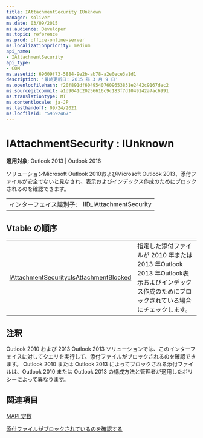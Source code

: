 ```yaml
---
title: IAttachmentSecurity IUnknown
manager: soliver
ms.date: 03/09/2015
ms.audience: Developer
ms.topic: reference
ms.prod: office-online-server
ms.localizationpriority: medium
api_name:
- IAttachmentSecurity
api_type:
- COM
ms.assetid: 69609f73-5884-9e2b-ab78-a2e0ece3a1d1
description: '最終更新日: 2015 年 3 月 9 日'
ms.openlocfilehash: f20f891df60495407609653831e2442c9167dec2
ms.sourcegitcommit: a1d9041c20256616c9c183f7d1049142a7ac6991
ms.translationtype: MT
ms.contentlocale: ja-JP
ms.lasthandoff: 09/24/2021
ms.locfileid: "59592467"
---
```

# <a name="iattachmentsecurity--iunknown"></a>IAttachmentSecurity : IUnknown

  
  
**適用対象**: Outlook 2013 | Outlook 2016 
  
ソリューションMicrosoft Outlook 2010およびMicrosoft Outlook 2013、添付ファイルが安全でないと見なされ、表示およびインデックス作成のためにブロックされるのを確認できます。
  
|||
|:-----|:-----|
|インターフェイス識別子:  <br/> |IID_IAttachmentSecurity  <br/> |
   
## <a name="vtable-order"></a>Vtable の順序

|||
|:-----|:-----|
|[IAttachmentSecurity::IsAttachmentBlocked](iattachmentsecurity-isattachmentblocked.md) <br/> |指定した添付ファイルが 2010 年または 2013 年Outlook 2013 年Outlook表示およびインデックス作成のためにブロックされている場合にチェックします。  <br/> |
   
## <a name="remarks"></a>注釈

Outlook 2010 および 2013 Outlook 2013 ソリューションでは、このインターフェイスに対してクエリを実行して、添付ファイルがブロックされるのを確認できます。 Outlook 2010 または Outlook 2013 によってブロックされる添付ファイルは、Outlook 2010 または Outlook 2013 の構成方法と管理者が適用したポリシーによって異なります。
  
## <a name="see-also"></a>関連項目



[MAPI 定数](mapi-constants.md)
  
[添付ファイルがブロックされているのを確認する](how-to-verify-an-attachment-is-blocked.md)

